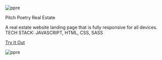 
![ppre](https://github.com/Lungi066/pitch-poetry-real-estate/assets/126391834/74f41fde-c034-4db7-badf-ed204bcb29b4)

Pitch Poetry Real Estate

A real estate website landing page that is fully responsive for all devices. <br/>
TECH STACK: JAVASCRIPT, HTML, CSS, SASS

[Try It Out](https://lungi066.github.io/pitch-poetry-real-estate/)

![ppre](https://github.com/Lungi066/pitch-poetry-real-estate/assets/126391834/fde5f18f-d812-4817-8cb7-32e62898974a)
